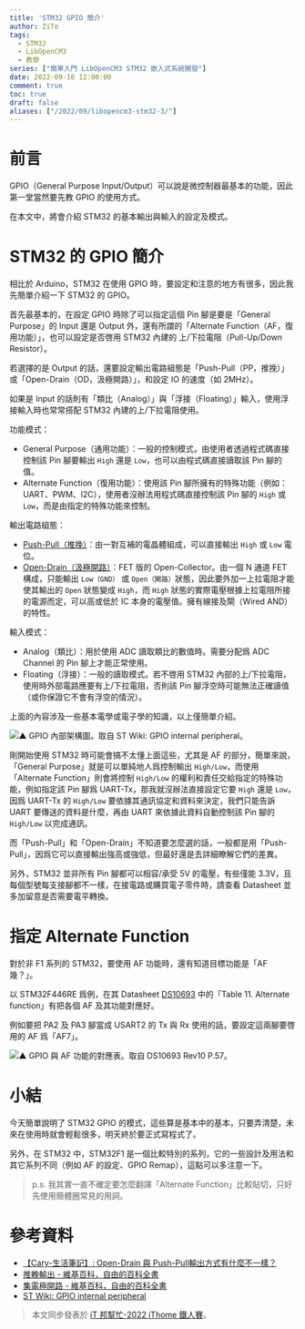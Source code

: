 ```yaml
---
title: 'STM32 GPIO 簡介'
author: ZiTe
tags:
  - STM32
  - LibOpenCM3
  - 教學
series: ["簡單入門 LibOpenCM3 STM32 嵌入式系統開發"]
date: 2022-09-16 12:00:00
comment: true
toc: true
draft: false
aliases: ["/2022/09/libopencm3-stm32-3/"]
---
```


# 前言
GPIO（General Purpose Input/Output）可以說是微控制器最基本的功能，因此第一堂當然要先教 GPIO 的使用方式。  
  
在本文中，將會介紹 STM32 的基本輸出與輸入的設定及模式。  

<!--more-->

# STM32 的 GPIO 簡介
相比於 Arduino，STM32 在使用 GPIO 時，要設定和注意的地方有很多，因此我先簡單介紹一下 STM32 的 GPIO。  
  
首先最基本的，在設定 GPIO 時除了可以指定這個 Pin 腳是要是「General Purpose」的 Input 還是 Output 外，還有所謂的「Alternate Function（AF，復用功能）」，也可以設定是否啓用 STM32 內建的 上/下拉電阻（Pull-Up/Down Resistor）。  

若選擇的是 Output 的話，還要設定輸出電路組態是「Push-Pull（PP，推挽）」或「Open-Drain（OD，汲極開路）」，和設定 IO 的速度（如 2MHz）。

如果是 Input 的話則有「類比（Analog）」與「浮接（Floating）」輸入，使用浮接輸入時也常常搭配 STM32 內建的上/下拉電阻使用。
  
功能模式：  
* General Purpose（通用功能）：一般的控制模式，由使用者透過程式碼直接控制該 Pin 腳要輸出 `High` 還是 `Low`，也可以由程式碼直接讀取該 Pin 腳的值。
* Alternate Function（復用功能）：使用該 Pin 腳所擁有的特殊功能（例如：UART、PWM、I2C），使用者沒辦法用程式碼直接控制該 Pin 腳的 `High` 或 `Low`，而是由指定的特殊功能來控制。  
  
輸出電路組態：
* [Push-Pull（推挽）](https://zh.wikipedia.org/zh-tw/%E6%8E%A8%E6%8C%BD%E8%BE%93%E5%87%BA)：由一對互補的電晶體組成，可以直接輸出 `High` 或  `Low` 電位。
* [Open-Drain（汲極開路）](https://zh.wikipedia.org/zh-tw/%E9%9B%86%E7%94%B5%E6%9E%81%E5%BC%80%E8%B7%AF)：FET 版的 Open-Collector。由一個 N 通道 FET 構成，只能輸出 `Low（GND）` 或 `Open（開路）`狀態，因此要外加一上拉電阻才能使其輸出的 `Open` 狀態變成 `High`，而 `High` 狀態的實際電壓根據上拉電阻所接的電源而定，可以高或低於 IC 本身的電壓值。擁有線接及閘（Wired AND）的特性。  
  
輸入模式：
* Analog（類比）：用於使用 ADC 讀取類比的數值時。需要分配爲 ADC Channel 的 Pin 腳上才能正常使用。
* Floating（浮接）：一般的讀取模式。若不啓用 STM32 內部的上/下拉電阻，使用時外部電路應要有上/下拉電阻，否則該 Pin 腳浮空時可能無法正確讀值（或你保證它不會有浮空的情況）。  
  
上面的內容涉及一些基本電學或電子學的知識，以上僅簡單介紹。  

![▲ GPIO 內部架構圖。取自 ST Wiki: GPIO internal peripheral。](https://blogger.googleusercontent.com/img/b/R29vZ2xl/AVvXsEhaPgVXld6m8H6bdFlCS8p2p1Qatn2PVDH2VBMzcyoO7i1FzXOf_Mwt3E8eJ2eKL_oK7gspo2X7AiYDcOAVmmrOnRjTOjFjdaKvZwwAB4XXSJj0-sfuEJYXQcPoRMnGXQL2TChNd_b8TeXqHQ-y-butpBBAGzfeJN8EYBO2yUJjecL9VrEe-iZvETyu/s16000/IO_port.png)

剛開始使用 STM32 時可能會搞不太懂上面這些，尤其是 AF 的部分，簡單來說，「General Purpose」就是可以單純地人爲控制輸出 `High/Low`，而使用「Alternate Function」則會將控制 `High/Low` 的權利和責任交給指定的特殊功能，例如指定該 Pin 腳爲 UART-Tx，那我就沒辦法直接設定它要 `High` 還是 `Low`，因爲 UART-Tx 的 `High/Low` 要依據其通訊協定和資料來決定，我們只能告訴 UART 要傳送的資料是什麼，再由 UART 來依據此資料自動控制該 Pin 腳的 `High/Low` 以完成通訊。  
  
而「Push-Pull」和「Open-Drain」不知道要怎麼選的話，一般都是用「Push-Pull」，因爲它可以直接輸出強高或強低，但最好還是去詳細瞭解它們的差異。  
  
另外，STM32 並非所有 Pin 腳都可以相容/承受 5V 的電壓，有些僅能 3.3V，且每個型號每支接腳都不一樣，在接電路或購買電子零件時，請查看 Datasheet 並多加留意是否需要電平轉換。

# 指定 Alternate Function
  
對於非 F1 系列的 STM32，要使用 AF 功能時，還有知道目標功能是「AF 幾？」。  
  
以 STM32F446RE 爲例，在其 Datasheet [DS10693](https://www.st.com/resource/en/datasheet/stm32f446re.pdf) 中的「Table 11. Alternate function」有把各個 AF 及其功能對應好。  
  
例如要把 PA2 及 PA3 腳當成 USART2 的 Tx 與 Rx 使用的話，要設定這兩腳要啓用的 AF 爲「AF7」。   

![▲ GPIO 與 AF 功能的對應表。取自 DS10693 Rev10 P.57。](https://blogger.googleusercontent.com/img/b/R29vZ2xl/AVvXsEj72ewJ_VwsOl1dP04dVnK3d0_gQgeee_F--bjtTCwmkcl6OZTakXSoeTtcYou17UQgHYwZvFe-Mf6jKQCVp_L5apdSxokQz2_58K3fSawxfjjMyu0s0ydjxmkxJ0EyR1dQ5a4lZeAMUEM0KfBjuQsl9FLQC07cwiLG_xfm9BtumOkWG-AIKIqZDxSL/s16000/Screenshot_2022-09-15_115823_1663214323550_0.png)  

# 小結
今天簡單說明了 STM32 GPIO 的模式，這些算是基本中的基本，只要弄清楚，未來在使用時就會輕鬆很多，明天終於要正式寫程式了。  
  
另外，在 STM32 中，STM32F1 是一個比較特別的系列，它的一些設計及用法和其它系列不同（例如 AF 的設定、GPIO Remap），這點可以多注意一下。  
  
> p.s. 我其實一直不確定要怎麼翻譯「Alternate Function」比較貼切，只好先使用簡體圈常見的用詞。  

# 參考資料
* [【Cary-生活筆記】: Open-Drain 與 Push-Pull輸出方式有什麼不一樣？](http://cary1120.blogspot.com/2013/11/open-drain-push-pull.html)
* [推輓輸出 - 維基百科，自由的百科全書](https://zh.wikipedia.org/zh-tw/%E6%8E%A8%E6%8C%BD%E8%BE%93%E5%87%BA)
* [集電極開路 - 維基百科，自由的百科全書](https://zh.wikipedia.org/wiki/%E9%9B%86%E7%94%B5%E6%9E%81%E5%BC%80%E8%B7%AF)
* [ST Wiki: GPIO internal peripheral](https://wiki.st.com/stm32mpu/wiki/GPIO_internal_peripheral)

> 本文同步發表於 [iT 邦幫忙-2022 iThome 鐵人賽](https://ithelp.ithome.com.tw/articles/10290881)。
